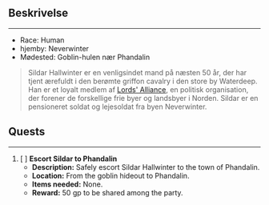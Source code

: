 ## Beskrivelse
---
* Race: Human
* hjemby: Neverwinter
* Mødested: Goblin-hulen nær Phandalin

> Sildar Hallwinter er en venligsindet mand på næsten 50 år, der har tjent ærefuldt i den berømte griffon cavalry i den store by Waterdeep. Han er et loyalt medlem af [Lords' Alliance](Lords'%20Alliance.md), en politisk organisation, der forener de forskellige frie byer og landsbyer i Norden. Sildar er en pensioneret soldat og lejesoldat fra byen Neverwinter.

## Quests
---
1. [ ] **Escort Sildar to Phandalin**
   - **Description:** Safely escort Sildar Hallwinter to the town of Phandalin.
   - **Location:** From the goblin hideout to Phandalin.
   - **Items needed:** None.
   - **Reward:** 50 gp to be shared among the party.